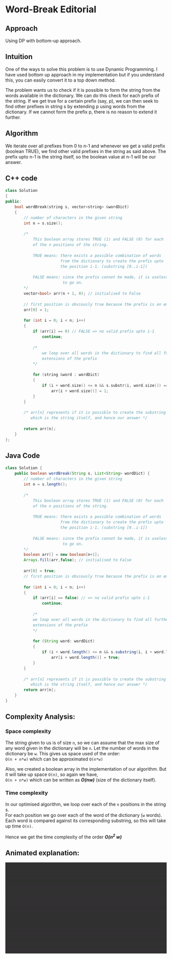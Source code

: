 # Word-Break Editorial

## Approach
Using DP with bottom-up approach.

## Intuition
One of the ways to solve this problem is to use Dynamic Programming. I have used bottom up approach in my implementation but if you understand this, you can easily convert it to a top down method.  

The problem wants us to check if it is possible to form the string from the words available in the dictionary. We can do this check for each prefix of the string. If we get true for a certain prefix (say, p), we can then seek to find other prefixes in string s by extending p using words from the dictionary. If we cannot form the prefix p, there is no reason to extend it further. 

## Algorithm
We iterate over all prefixes from 0 to n-1 and whenever we get a valid prefix (boolean TRUE), we find other valid prefixes in the string as said above. The prefix upto n-1 is the string itself, so the boolean value at n-1 will be our answer.

## C++ code
```cpp
class Solution
{
public:
    bool wordBreak(string s, vector<string> &wordDict)
    {
        // number of characters in the given string
        int n = s.size();

        /*
            This boolean array stores TRUE (1) and FALSE (0) for each 
            of the n positions of the string. 

            TRUE means: there exists a possible combination of words
                        from the dictionary to create the prefix upto
                        the position i-1. (substring [0..i-1])

            FALSE means: since the prefix cannot be made, it is useless
                         to go on.
        */
        vector<bool> arr(n + 1, 0); // initialised to False

        // first position is obviously true because the prefix is an empty string
        arr[0] = 1;

        for (int i = 0; i < n; i++)
        {
            if (arr[i] == 0) // FALSE => no valid prefix upto i-1
                continue;
            
            /*
                we loop over all words in the dictionary to find all further
                extensions of the prefix
            */

            for (string &word : wordDict)
            {
                if (i + word.size() <= n && s.substr(i, word.size()) == word)
                    arr[i + word.size()] = 1;
            }
        }

        /* arr[n] represents if it is possible to create the substring [0..n-1],
           which is the string itself, and hence our answer */
           
        return arr[n];
    }
};
```

## Java Code
```java
class Solution {
    public boolean wordBreak(String s, List<String> wordDict) {
        // number of characters in the given string
        int n = s.length();

        /*
            This boolean array stores TRUE (1) and FALSE (0) for each 
            of the n positions of the string. 

            TRUE means: there exists a possible combination of words
                        from the dictionary to create the prefix upto
                        the position i-1. (substring [0..i-1])

            FALSE means: since the prefix cannot be made, it is useless
                         to go on.
        */
        boolean arr[] = new boolean[n+1];
        Arrays.fill(arr,false); // initialised to False
        
        arr[0] = true; 
        // first position is obviously true because the prefix is an empty string

        for (int i = 0; i < n; i++)
        {
            if (arr[i] == false) // => no valid prefix upto i-1
                continue;

            /*
            we loop over all words in the dictionary to find all further
            extensions of the prefix
            */

            for (String word: wordDict)
            {
                if (i + word.length() <= n && s.substring(i, i + word.length()).equals(word) == true )
                    arr[i + word.length()] = true;
            }
        }

        /* arr[n] represents if it is possible to create the substring [0..n-1],
           which is the string itself, and hence our answer */
        return arr[n];
    }
}
```

## Complexity Analysis:

### Space complexity
The string given to us is of size `n`, so we can assume that the max size of any word given in the dictionary will be `n`. Let the number of words in the dictionary be `w`.
This gives us space used of the order:  
`O(n + n*w)` which can be approximated `O(n*w)`

Also, we created a boolean array in the implementation of our algorithm. But it will take up space `O(n)`, so again we have,  
`O(n + n*w)` which can be written as ***O(nw)*** (size of the dictionary itself).

### Time complexity
In our optimised algorithm, we loop over each of the `n` positions in the string s.  
For each position we go over each of the word of the dictionary (`w` words).  
Each word is compared against its corresponding substring, so this will take up time `O(n)`.

Hence we get the time complexity of the order ***O(n<sup>2</sup> w)***


## Animated explanation:  

![](word-break-gif.gif)